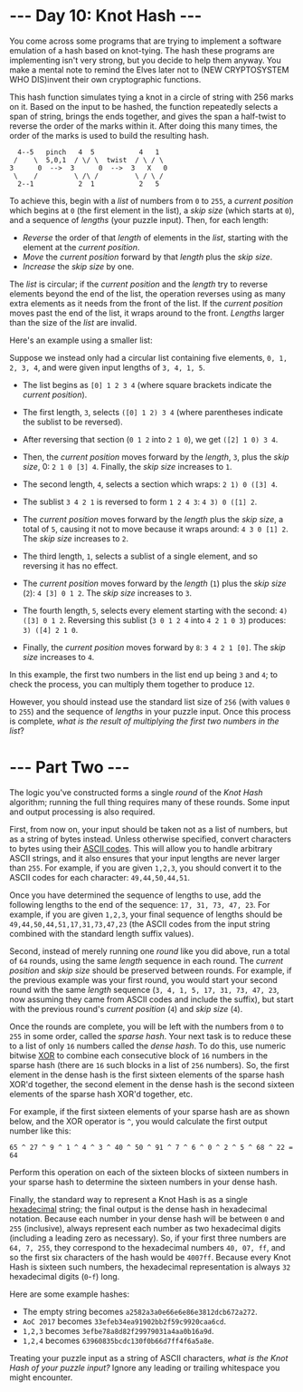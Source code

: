 ﻿# --- Day 10: Knot Hash ---

You come across some programs that are trying to implement a software emulation of a hash based on knot-tying. The hash these programs are implementing isn't very strong, but you decide to help them anyway. You make a mental note to remind the Elves later not to (NEW CRYPTOSYSTEM WHO DIS)invent their own cryptographic functions.

This hash function simulates tying a knot in a circle of string with 256 marks on it. Based on the input to be hashed, the function repeatedly selects a span of string, brings the ends together, and gives the span a half-twist to reverse the order of the marks within it. After doing this many times, the order of the marks is used to build the resulting hash.


```
  4--5   pinch   4  5           4   1
 /    \  5,0,1  / \/ \  twist  / \ / \
3      0  -->  3      0  -->  3   X   0
 \    /         \ /\ /         \ / \ /
  2--1           2  1           2   5
```


To achieve this, begin with a *list* of numbers from ```0``` to ```255```, a *current position* which begins at ```0``` (the first element in the list), a *skip size* (which starts at ```0```), and a sequence of *lengths* (your puzzle input).  Then, for each length:


* *Reverse* the order of that *length* of elements in the *list*, starting with the element at the *current position*.
* *Move* the *current position* forward by that *length* plus the *skip size*.
* *Increase* the *skip size* by one.


The *list* is circular; if the *current position* and the *length* try to reverse elements beyond the end of the list, the operation reverses using as many extra elements as it needs from the front of the list. If the *current position* moves past the end of the list, it wraps around to the front. *Lengths* larger than the size of the *list* are invalid.

Here's an example using a smaller list:

Suppose we instead only had a circular list containing five elements, ```0, 1, 2, 3, 4```, and were given input lengths of ```3, 4, 1, 5```.


* The list begins as ```[0] 1 2 3 4``` (where square brackets indicate the *current position*).
* The first length, ```3```, selects ```([0] 1 2) 3 4``` (where parentheses indicate the sublist to be reversed).
* After reversing that section (```0 1 2``` into ```2 1 0```), we get ```([2] 1 0) 3 4```.
* Then, the *current position* moves forward by the *length*, ```3```, plus the *skip size*, 0: ```2 1 0 [3] 4```. Finally, the *skip size* increases to ```1```.



* The second length, ```4```, selects a section which wraps: ```2 1) 0 ([3] 4```.
* The sublist ```3 4 2 1``` is reversed to form ```1 2 4 3```: ```4 3) 0 ([1] 2```.
* The *current position* moves forward by the *length* plus the *skip size*, a total of ```5```, causing it not to move because it wraps around: ```4 3 0 [1] 2```. The *skip size* increases to ```2```.



* The third length, ```1```, selects a sublist of a single element, and so reversing it has no effect.
* The *current position* moves forward by the *length* (```1```) plus the *skip size* (```2```): ```4 [3] 0 1 2```. The *skip size* increases to ```3```.



* The fourth length, ```5```, selects every element starting with the second: ```4) ([3] 0 1 2```. Reversing this sublist (```3 0 1 2 4``` into ```4 2 1 0 3```) produces: ```3) ([4] 2 1 0```.
* Finally, the *current position* moves forward by ```8```: ```3 4 2 1 [0]```. The *skip size* increases to ```4```.


In this example, the first two numbers in the list end up being ```3``` and ```4```; to check the process, you can multiply them together to produce ```12```.

However, you should instead use the standard list size of ```256``` (with values ```0``` to ```255```) and the sequence of *lengths* in your puzzle input. Once this process is complete, *what is the result of multiplying the first two numbers in the list*?

# --- Part Two ---

The logic you've constructed forms a single *round* of the *Knot Hash* algorithm; running the full thing requires many of these rounds. Some input and output processing is also required.

First, from now on, your input should be taken not as a list of numbers, but as a string of bytes instead. Unless otherwise specified, convert characters to bytes using their [ASCII codes](https://en.wikipedia.org/wiki/ASCII#Printable_characters). This will allow you to handle arbitrary ASCII strings, and it also ensures that your input lengths are never larger than ```255```. For example, if you are given ```1,2,3```, you should convert it to the ASCII codes for each character: ```49,44,50,44,51```.

Once you have determined the sequence of lengths to use, add the following lengths to the end of the sequence: ```17, 31, 73, 47, 23```. For example, if you are given ```1,2,3```, your final sequence of lengths should be ```49,44,50,44,51,17,31,73,47,23``` (the ASCII codes from the input string combined with the standard length suffix values).

Second, instead of merely running one *round* like you did above, run a total of ```64``` rounds, using the same *length* sequence in each round. The *current position* and *skip size* should be preserved between rounds. For example, if the previous example was your first round, you would start your second round with the same *length* sequence (```3, 4, 1, 5, 17, 31, 73, 47, 23```, now assuming they came from ASCII codes and include the suffix), but start with the previous round's *current position* (```4```) and *skip size* (```4```).

Once the rounds are complete, you will be left with the numbers from ```0``` to ```255``` in some order, called the *sparse hash*. Your next task is to reduce these to a list of only ```16``` numbers called the *dense hash*. To do this, use numeric bitwise [XOR](https://en.wikipedia.org/wiki/Bitwise_operation#XOR) to combine each consecutive block of ```16``` numbers in the sparse hash (there are ```16``` such blocks in a list of ```256``` numbers). So, the first element in the dense hash is the first sixteen elements of the sparse hash XOR'd together, the second element in the dense hash is the second sixteen elements of the sparse hash XOR'd together, etc.

For example, if the first sixteen elements of your sparse hash are as shown below, and the XOR operator is ```^```, you would calculate the first output number like this:


```65 ^ 27 ^ 9 ^ 1 ^ 4 ^ 3 ^ 40 ^ 50 ^ 91 ^ 7 ^ 6 ^ 0 ^ 2 ^ 5 ^ 68 ^ 22 = 64```


Perform this operation on each of the sixteen blocks of sixteen numbers in your sparse hash to determine the sixteen numbers in your dense hash.

Finally, the standard way to represent a Knot Hash is as a single [hexadecimal](https://en.wikipedia.org/wiki/Hexadecimal) string; the final output is the dense hash in hexadecimal notation. Because each number in your dense hash will be between ```0``` and ```255``` (inclusive), always represent each number as two hexadecimal digits (including a leading zero as necessary). So, if your first three numbers are ```64, 7, 255```, they correspond to the hexadecimal numbers ```40, 07, ff```, and so the first six characters of the hash would be ```4007ff```. Because every Knot Hash is sixteen such numbers, the hexadecimal representation is always ```32``` hexadecimal digits (```0```-```f```) long.


Here are some example hashes:


* The empty string becomes ```a2582a3a0e66e6e86e3812dcb672a272```.
* ```AoC 2017``` becomes ```33efeb34ea91902bb2f59c9920caa6cd```.
* ```1,2,3``` becomes ```3efbe78a8d82f29979031a4aa0b16a9d```.
* ```1,2,4``` becomes ```63960835bcdc130f0b66d7ff4f6a5a8e```.


Treating your puzzle input as a string of ASCII characters, *what is the Knot Hash of your puzzle input?* Ignore any leading or trailing whitespace you might encounter.